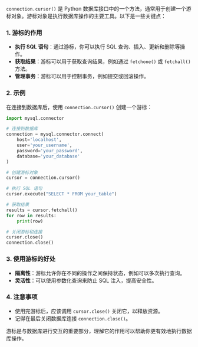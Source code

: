 `connection.cursor()` 是 Python 数据库接口中的一个方法，通常用于创建一个游标对象。游标对象是执行数据库操作的主要工具。以下是一些关键点：

### 1. **游标的作用**
- **执行 SQL 语句**：通过游标，你可以执行 SQL 查询、插入、更新和删除等操作。
- **获取结果**：游标可以用于获取查询结果，例如通过 `fetchone()` 或 `fetchall()` 方法。
- **管理事务**：游标可以用于控制事务，例如提交或回滚操作。

### 2. **示例**
在连接到数据库后，使用 `connection.cursor()` 创建一个游标：

```python
import mysql.connector

# 连接到数据库
connection = mysql.connector.connect(
    host='localhost',
    user='your_username',
    password='your_password',
    database='your_database'
)

# 创建游标对象
cursor = connection.cursor()

# 执行 SQL 语句
cursor.execute("SELECT * FROM your_table")

# 获取结果
results = cursor.fetchall()
for row in results:
    print(row)

# 关闭游标和连接
cursor.close()
connection.close()
```

### 3. **使用游标的好处**
- **隔离性**：游标允许你在不同的操作之间保持状态，例如可以多次执行查询。
- **灵活性**：可以使用参数化查询来防止 SQL 注入，提高安全性。

### 4. **注意事项**
- 使用完游标后，应该调用 `cursor.close()` 关闭它，以释放资源。
- 记得在最后关闭数据库连接 `connection.close()`。

游标是与数据库进行交互的重要部分，理解它的作用可以帮助你更有效地执行数据库操作。
